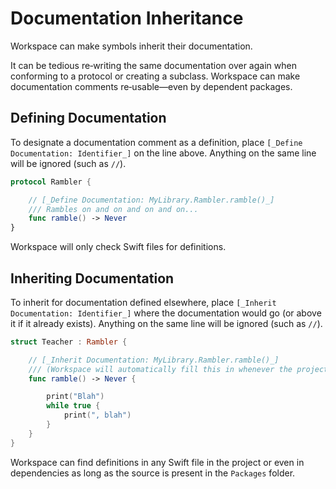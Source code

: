 <!--
 Documentation Inheritance.md

 This source file is part of the Workspace open source project.
 https://github.com/SDGGiesbrecht/Workspace#workspace

 Copyright ©2017 Jeremy David Giesbrecht and the Workspace project contributors.

 Soli Deo gloria.

 Licensed under the Apache Licence, Version 2.0.
 See http://www.apache.org/licenses/LICENSE-2.0 for licence information.
 -->

# Documentation Inheritance

Workspace can make symbols inherit their documentation.

It can be tedious re‐writing the same documentation over again when conforming to a protocol or creating a subclass. Workspace can make documentation comments re‐usable—even by dependent packages.

## Defining Documentation

To designate a documentation comment as a definition, place `[_Define Documentation: Identifier_]` on the line above. Anything on the same line will be ignored (such as `//`).

```swift
protocol Rambler {

    // [_Define Documentation: MyLibrary.Rambler.ramble()_]
    /// Rambles on and on and on and on...
    func ramble() -> Never
}
```

Workspace will only check Swift files for definitions.

## Inheriting Documentation

To inherit for documentation defined elsewhere, place `[_Inherit Documentation: Identifier_]` where the documentation would go (or above it if it already exists). Anything on the same line will be ignored (such as `//`).

```swift
struct Teacher : Rambler {

    // [_Inherit Documentation: MyLibrary.Rambler.ramble()_]
    /// (Workspace will automatically fill this in whenever the project is refreshed.)
    func ramble() -> Never {

        print("Blah")
        while true {
            print(", blah")
        }
    }
}
```

Workspace can find definitions in any Swift file in the project or even in dependencies as long as the source is present in the `Packages` folder.

